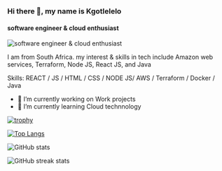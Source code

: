 ### Hi there 👋, my name is Kgotlelelo
#### software engineer & cloud enthusiast
![software engineer & cloud enthusiast](https://arturssmirnovs.github.io/github-profile-readme-generator/images/banner.png)

I am from South Africa. my interest & skills in tech include Amazon web services, Terraform, Node JS, React JS, and Java

Skills: REACT / JS / HTML / CSS / NODE JS/ AWS / Terraform / Docker / Java

- 🔭 I’m currently working on Work projects 
- 🌱 I’m currently learning Cloud technnology

[![trophy](https://github-profile-trophy.vercel.app/?username=kgotlelelo-cmd)](https://github.com/ryo-ma/github-profile-trophy)

[![Top Langs](https://github-readme-stats.vercel.app/api/top-langs/?username=kgotlelelo-cmd)](https://github.com/anuraghazra/github-readme-stats)

![GitHub stats](https://github-readme-stats.vercel.app/api?username=kgotlelelo-cmd&show_icons=true)  

![GitHub streak stats](https://streak-stats.demolab.com/?user=kgotlelelo-cmd)

